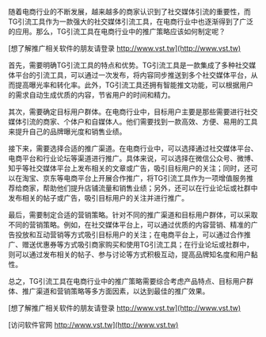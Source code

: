 随着电商行业的不断发展，越来越多的商家认识到了社交媒体引流的重要性，而TG引流工具作为一款强大的社交媒体引流工具，在电商行业中也逐渐得到了广泛的应用。那么，TG引流工具在电商行业中的推广策略应该如何制定呢？

[想了解推广相关软件的朋友请登录 http://www.vst.tw](http://www.vst.tw)

首先，需要明确TG引流工具的特点和优势。TG引流工具是一款集成了多种社交媒体平台的引流工具，可以通过一次发布，将内容同步推送到多个社交媒体平台，从而提高曝光率和转化率。此外，TG引流工具还拥有智能推文功能，可以根据用户的需求自动生成优质的内容，节省用户的时间和精力。

其次，需要确定目标用户群体。在电商行业中，目标用户主要是那些需要进行社交媒体引流的商家、个体户和自媒体人。他们需要找到一款高效、方便、易用的工具来提升自己的品牌曝光度和销售业绩。

接下来，需要选择合适的推广渠道。在电商行业中，可以选择通过社交媒体平台、电商平台和行业论坛等渠道进行推广。具体来说，可以选择在微信公众号、微博、知乎等社交媒体平台上发布相关的文章或广告，吸引目标用户的关注；同时，还可以在淘宝、京东等电商平台上开展合作推广，将TG引流工具作为一项增值服务推荐给商家，帮助他们提升店铺流量和销售业绩；另外，还可以在行业论坛或社群中发布相关的帖子或广告，吸引目标用户的关注并进行推广。

最后，需要制定合适的营销策略。针对不同的推广渠道和目标用户群体，可以采取不同的营销策略。例如，在社交媒体平台上，可以通过优质的内容营销、精准的广告投放和互动营销等方式吸引目标用户的关注；在电商平台上，可以通过合作推广、赠送优惠券等方式吸引商家购买和使用TG引流工具；在行业论坛或社群中，则可以通过发布相关的帖子、参与讨论等方式积极互动，提高品牌知名度和用户黏性。

总之，TG引流工具在电商行业中的推广策略需要综合考虑产品特点、目标用户群体、推广渠道和营销策略等多方面因素，以达到最佳的推广效果。

[想了解推广相关软件的朋友请登录 http://www.vst.tw](http://www.vst.tw)


[访问软件官网 http://www.vst.tw](http://www.vst.tw)
